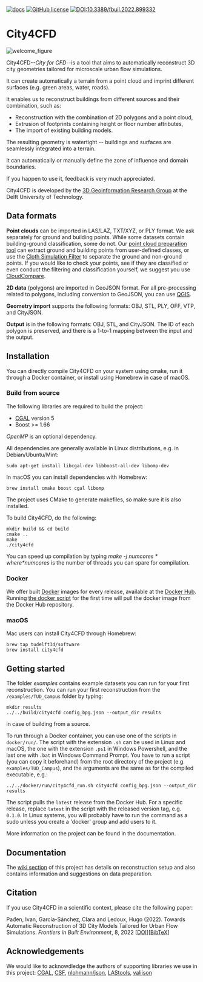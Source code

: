 [![docs](https://img.shields.io/badge/docs-Wiki-brightgreen?style=flat-square)](https://github.com/tudelft3d/City4CFD/wiki)
[![GitHub license](https://img.shields.io/github/license/tudelft3d/City4CFD?style=flat-square)](https://github.com/tudelft3d/City4CFD/blob/master/LICENSE)
[![DOI:10.3389/fbuil.2022.899332](http://img.shields.io/badge/DOI-10.3389/fbuil.2022.899332-B62030.svg?style=flat-square)](https://www.frontiersin.org/articles/10.3389/fbuil.2022.899332)


# City4CFD

![welcome_figure](https://github.com/tudelft3d/City4CFD/blob/main/docs/images/workflow.png)

City4CFD--*City for CFD*--is a tool that aims to automatically reconstruct 3D city geometries tailored for microscale urban flow simulations.

It can create automatically a terrain from a point cloud and imprint different surfaces (e.g. green areas, water, roads).

It enables us to reconstruct buildings from different sources and their combination, such as:
  - Reconstruction with the combination of 2D polygons and a point cloud,
  - Extrusion of footprints containing height or floor number attributes,
  - The import of existing building models.

The resulting geometry is watertight -- buildings and surfaces are seamlessly integrated into a terrain.

It can automatically or manually define the zone of influence and domain boundaries.

If you happen to use it, feedback is very much appreciated.

City4CFD is developed by the [3D Geoinformation Research Group](https://3d.bk.tudelft.nl/) at the Delft University of Technology.

## Data formats
**Point clouds** can be imported in LAS/LAZ, TXT/XYZ, or PLY format. We ask separately for ground and building points. While some datasets contain building-ground classification, some do not. Our [point cloud preparation tool](https://github.com/ipadjen/City4CFD_doc/wiki/Point-clouds#automatic-preparation) can extract ground and building points from user-defined classes, or use the [Cloth Simulation Filter](http://ramm.bnu.edu.cn/projects/CSF/) to separate the ground and non-ground points. If you would like to check your points, see if they are classified or even conduct the filtering and classification yourself, we suggest you use [CloudCompare](https://www.danielgm.net/cc/).

**2D data** (polygons) are imported in GeoJSON format. For all pre-processing related to polygons, including conversion to GeoJSON, you can use [QGIS](https://qgis.org/en/site/).

**Geometry import** supports the following formats: OBJ, STL, PLY, OFF, VTP, and CityJSON.

**Output** is in the following formats: OBJ, STL, and CityJSON. The ID of each polygon is preserved, and there is a 1-to-1 mapping between the input and the output.

## Installation
You can directly compile City4CFD on your system using cmake, run it through a Docker container, or install using Homebrew in case of macOS.

### Build from source
The following libraries are required to build the project:
- [CGAL](https://www.cgal.org/) version 5
- Boost >= 1.66

*OpenMP* is an optional dependency.

All dependencies are generally available in Linux distributions, e.g. in Debian/Ubuntu/Mint:
```
sudo apt-get install libcgal-dev libboost-all-dev libomp-dev
```

In macOS you can install dependencies with Homebrew:

```
brew install cmake boost cgal libomp
```

The project uses CMake to generate makefiles, so make sure it is also installed.

To build City4CFD, do the following:
```
mkdir build && cd build
cmake ..
make
./city4cfd
```
You can speed up compilation by typing *make -j $numcores* where *$numcores* is the number of threads you can spare for compilation.

### Docker
We offer built [Docker](https://www.docker.com/) images for every release, available at the [Docker Hub](https://hub.docker.com/r/tudelft3d/city4cfd). Running [the docker script](https://github.com/tudelft3d/City4CFD/tree/main/docker/run) for the first time will pull the docker image from the Docker Hub repository.

### macOS
Mac users can install City4CFD through Homebrew:

```
brew tap tudelft3d/software
brew install city4cfd
```

## Getting started

The folder *examples* contains example datasets you can run for your first reconstruction. You can run your first reconstruction from the `/examples/TUD_Campus` folder by typing:
```
mkdir results
../../build/city4cfd config_bpg.json --output_dir results
```
in case of building from a source.

To run through a Docker container, you can use one of the scripts in ```docker/run/```. The script with the extension ```.sh``` can be used in Linux and macOS, the one with the extension ```.ps1``` in Windows Powershell, and the last one with ```.bat``` in Windows Command Prompt. You have to run  a script (you can copy it beforehand) from the root directory of the project (e.g. ```examples/TUD_Campus```), and the arguments are the same as for the compiled executable, e.g.: 

```
../../docker/run/city4cfd_run.sh city4cfd config_bpg.json --output_dir results
```

The script pulls the ```latest``` release from the Docker Hub. For a specific release, replace ```latest``` in the script with the released version tag, e.g. ```0.1.0```. In Linux systems, you will probably have to run the command as a sudo unless you create a 'docker' group and add users to it.

More information on the project can be found in the documentation.

## Documentation
The [wiki section](https://github.com/tudelft3d/City4CFD/wiki) of this project has details on reconstruction setup and also contains information and suggestions on data preparation.

## Citation
If you use City4CFD in a scientific context, please cite the following paper:

Pađen, Ivan, García-Sánchez, Clara and Ledoux, Hugo (2022). Towards Automatic Reconstruction of 3D City Models Tailored for Urban Flow Simulations. *Frontiers in Built Environment*, 8, 2022 [[DOI](https://www.frontiersin.org/articles/10.3389/fbuil.2022.899332)][[BibTeX](https://github.com/tudelft3d/City4CFD/blob/master/CITATION.bib)]

## Acknowledgements
We would like to acknowdledge the authors of supporting libraries we use in this project:
[CGAL](https://github.com/CGAL/cgal), [CSF](https://github.com/jianboqi/CSF), [nlohmann/json](https://github.com/nlohmann/json), [LAStools](https://github.com/LAStools), [valijson](https://github.com/tristanpenman/valijson)
